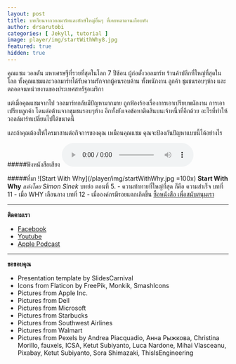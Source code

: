 ```yaml
---
layout: post
title: บทเรียนจากวอลมาร์ทและยักษ์ใหญ่อื่นๆ ที่เคยพลาดจนเกือบพัง
author: drsarutobi
categories: [ Jekyll, tutorial ]
image: player/img/startWithWhy8.jpg
featured: true
hidden: true
---
```

คุณแซม วอลตัน มหาเศรษฐีที่รวยที่สุดในโลก 7 ปีซ้อน ผู้ก่อตั้งวอลมาร์ท ร้านค้าปลีกที่ใหญ่ที่สุดในโลก 
ทั้งคุณแซมและวอลมาร์ทได้รับความรักจากผู้คนรอบด้าน 
ทั้งพนักงาน ลูกค้า ชุมชนรอบๆห้าง และตลอดจนหน่วยงานของประเทศสหรัฐอเมริกา  

แต่เมื่อคุณแซมจากไป วอลมาร์ทกลับมีปัญหามากมาย
ถูกฟ้องร้องเรื่องการเอาเปรียบพนักงาน การเอาเปรียบลูกค้า 
โดนต่อต้านจากชุมชนรอบๆห้าง อีกทั้งยังเจอข้อหาติดสินบนเจ้าหนี้าที่อีกด้วย 
อะไรที่ทำให้วอลล์มาร์ทเปลี่ยนไปได้ขนาดนี้

และถ้าคุณต้องให้ใครมาสานต่อกิจการของคุณ เหมือนคุณแซม 
คุณจะป้องกันปัญหาแบบนี้ได้อย่างไร 

#####ฟังหนังสือเสียง
<audio controls>
  <source src="/player/web/audio/startWithWhyEP8bonus.mp3" type="audio/mpeg">
Your browser does not support the audio element.
</audio>

#####ที่มา
![Start With Why](/player/img/startWithWhy.jpg =100x)
**Start With Why**
*แต่งโดย Simon Sinek*
บทย่อ ตอนที่ 5. - ความท้าทายที่ใหญ่ที่สุด ก็คือ ความสำเร็จ
บทที่ 11 - เมื่อ WHY เลือนลาง
บทที่ 12 - เมื่อองค์กรมีรอยแตกเกิดขึ้น
[ซื้อหนังสือ เพื่อสนับสนุนเรา](https://amzn.to/3m5VYEQ)

---
**ติดตามเรา**
- [Facebook](https://www.facebook.com/bookkery1)
- [Youtube](https://www.youtube.com/channel/UCaiCBs25YbaGATuXBiGG0-Q/featured)
- [Apple Podcast](https://podcasts.apple.com/th/podcast/bookkery-com/id1537281629)


---
**ขอขอบคุณ**
- Presentation template by SlidesCarnival
- Icons from Flaticon by FreePik, Monkik, SmashIcons
- Pictures from Apple Inc.
- Pictures from Dell
- Pictures from Microsoft
- Pictures from Starbucks
- Pictures from Southwest Airlines
- Pictures from Walmart
- Pictures from Pexels by Andrea Piacquadio, Анна Рыжкова, Christina Morillo, fauxels, ICSA, Ketut Subiyanto, Luca Nardone, Mihai Vlasceanu, Pixabay, Ketut Subiyanto, Sora Shimazaki, ThisIsEngineering
